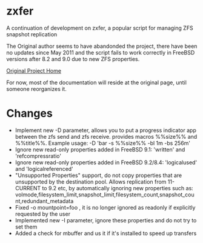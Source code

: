 zxfer
=====

A continuation of development on zxfer, a popular script for managing ZFS snapshot replication

The Original author seems to have abandonded the project, there have been no updates since May 2011 and 
the script fails to work correctly in FreeBSD versions after 8.2 and 9.0 due to new ZFS properties.

[Original Project Home](http://code.google.com/p/zxfer/)


For now, most of the documentation will reside at the original page, until someone reorganizes it.



Changes
=======

+ Implement new -D parameter, allows you to put a progress indicator app between the zfs send and zfs receive. 
  provides macros %%size%% and %%title%%. Example usage: -D 'bar -s %%size%% -bl 1m -bs 256m'
+ Ignore new read-only properties added in FreeBSD 9.1: 'written' and 'refcompressratio'
+ Ignore new read-only properties added in FreeBSD 9.2/8.4: 'logicalused' and 'logicalreferenced'
+ "Unsupported Properties" support, do not copy properties that are unsupported by the destination pool. Allows replication from 11-CURRENT to 9.2 etc, by automatically ignoring new properties such as: volmode,filesystem_limit,snapshot_limit,filesystem_count,snapshot_count,redundant_metadata
+ Fixed -o mountpoint=foo , it is no longer ignored as readonly if explicitly requested by the user
+ Implemented new -I parameter, ignore these properties and do not try to set them
+ Added a check for mbuffer and us it if it's installed to speed up transfers